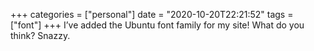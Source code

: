 +++
categories = ["personal"]
date = "2020-10-20T22:21:52"
tags = ["font"]
+++
I’ve added the Ubuntu font family for my site! What do you think? Snazzy.
               
